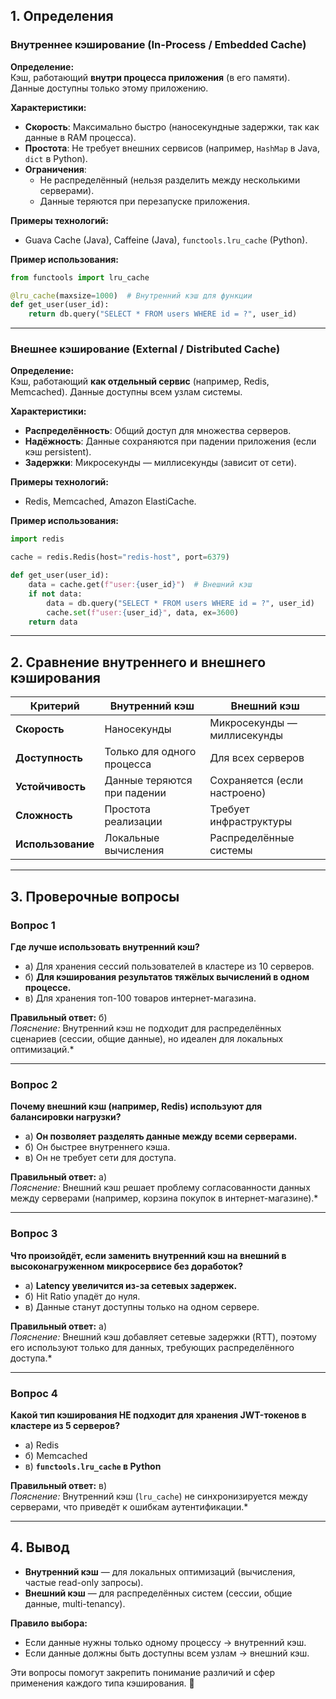 ## **1. Определения**

### **Внутреннее кэширование (In-Process / Embedded Cache)**
**Определение:**  
Кэш, работающий **внутри процесса приложения** (в его памяти). Данные доступны только этому приложению.  

**Характеристики:**  
- **Скорость**: Максимально быстро (наносекундные задержки, так как данные в RAM процесса).  
- **Простота**: Не требует внешних сервисов (например, `HashMap` в Java, `dict` в Python).  
- **Ограничения**:  
  - Не распределённый (нельзя разделить между несколькими серверами).  
  - Данные теряются при перезапуске приложения.  

**Примеры технологий:**  
- Guava Cache (Java), Caffeine (Java), `functools.lru_cache` (Python).  

**Пример использования:**  
```python
from functools import lru_cache

@lru_cache(maxsize=1000)  # Внутренний кэш для функции
def get_user(user_id):
    return db.query("SELECT * FROM users WHERE id = ?", user_id)
```

---

### **Внешнее кэширование (External / Distributed Cache)**
**Определение:**  
Кэш, работающий **как отдельный сервис** (например, Redis, Memcached). Данные доступны всем узлам системы.  

**Характеристики:**  
- **Распределённость**: Общий доступ для множества серверов.  
- **Надёжность**: Данные сохраняются при падении приложения (если кэш persistent).  
- **Задержки**: Микросекунды — миллисекунды (зависит от сети).  

**Примеры технологий:**  
- Redis, Memcached, Amazon ElastiCache.  

**Пример использования:**  
```python
import redis

cache = redis.Redis(host="redis-host", port=6379)

def get_user(user_id):
    data = cache.get(f"user:{user_id}")  # Внешний кэш
    if not data:
        data = db.query("SELECT * FROM users WHERE id = ?", user_id)
        cache.set(f"user:{user_id}", data, ex=3600)
    return data
```

---

## **2. Сравнение внутреннего и внешнего кэширования**

| Критерий               | Внутренний кэш               | Внешний кэш                  |
|------------------------|-----------------------------|-----------------------------|
| **Скорость**          | Наносекунды                 | Микросекунды — миллисекунды |
| **Доступность**       | Только для одного процесса  | Для всех серверов           |
| **Устойчивость**      | Данные теряются при падении | Сохраняется (если настроено)|
| **Сложность**         | Простота реализации         | Требует инфраструктуры      |
| **Использование**     | Локальные вычисления        | Распределённые системы      |

---

## **3. Проверочные вопросы**

### **Вопрос 1**  
**Где лучше использовать внутренний кэш?**  
- а) Для хранения сессий пользователей в кластере из 10 серверов.  
- б) **Для кэширования результатов тяжёлых вычислений в одном процессе.**  
- в) Для хранения топ-100 товаров интернет-магазина.  

**Правильный ответ:** б)  
*Пояснение:* Внутренний кэш не подходит для распределённых сценариев (сессии, общие данные), но идеален для локальных оптимизаций.*

---

### **Вопрос 2**  
**Почему внешний кэш (например, Redis) используют для балансировки нагрузки?**  
- а) **Он позволяет разделять данные между всеми серверами.**  
- б) Он быстрее внутреннего кэша.  
- в) Он не требует сети для доступа.  

**Правильный ответ:** а)  
*Пояснение:* Внешний кэш решает проблему согласованности данных между серверами (например, корзина покупок в интернет-магазине).*

---

### **Вопрос 3**  
**Что произойдёт, если заменить внутренний кэш на внешний в высоконагруженном микросервисе без доработок?**  
- а) **Latency увеличится из-за сетевых задержек.**  
- б) Hit Ratio упадёт до нуля.  
- в) Данные станут доступны только на одном сервере.  

**Правильный ответ:** а)  
*Пояснение:* Внешний кэш добавляет сетевые задержки (RTT), поэтому его используют только для данных, требующих распределённого доступа.*

---

### **Вопрос 4**  
**Какой тип кэширования НЕ подходит для хранения JWT-токенов в кластере из 5 серверов?**  
- а) Redis  
- б) Memcached  
- в) **`functools.lru_cache` в Python**  

**Правильный ответ:** в)  
*Пояснение:* Внутренний кэш (`lru_cache`) не синхронизируется между серверами, что приведёт к ошибкам аутентификации.*

---

## **4. Вывод**  
- **Внутренний кэш** — для локальных оптимизаций (вычисления, частые read-only запросы).  
- **Внешний кэш** — для распределённых систем (сессии, общие данные, multi-tenancy).  

**Правило выбора:**  
- Если данные нужны только одному процессу → внутренний кэш.  
- Если данные должны быть доступны всем узлам → внешний кэш.  

Эти вопросы помогут закрепить понимание различий и сфер применения каждого типа кэширования. 🚀
